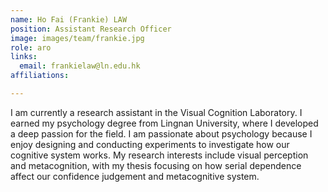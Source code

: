 ```yaml
---
name: Ho Fai (Frankie) LAW
position: Assistant Research Officer
image: images/team/frankie.jpg
role: aro
links:
  email: frankielaw@ln.edu.hk
affiliations:

---
```


I am currently a research assistant in the Visual Cognition Laboratory. I earned my psychology degree from Lingnan University, where I developed a deep passion for the field. I am passionate about psychology because I enjoy designing and conducting experiments to investigate how our cognitive system works. My research interests include visual perception and metacognition, with my thesis focusing on how serial dependence affect our confidence judgement and metacognitive system.  

